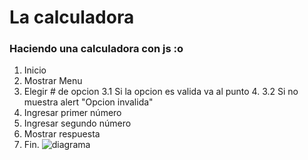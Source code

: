 # La calculadora
### Haciendo una calculadora con js :o
 1. Inicio
 2. Mostrar Menu
 3. Elegir # de opcion
  3.1 Si la opcion es valida va al punto 4.
  3.2 Si no muestra alert "Opcion invalida"
 4. Ingresar primer número
 5. Ingresar segundo número
 4. Mostrar respuesta
 5. Fin.
![diagrama](http://i68.tinypic.com/20h66hz.jpg)
